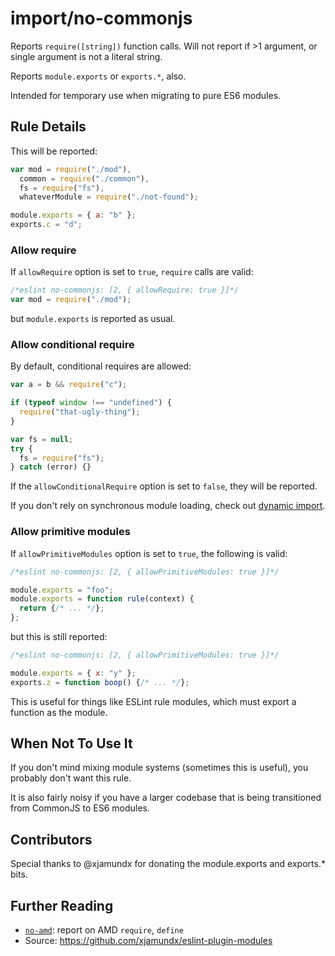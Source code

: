 # import/no-commonjs

Reports `require([string])` function calls. Will not report if >1 argument, or
single argument is not a literal string.

Reports `module.exports` or `exports.*`, also.

Intended for temporary use when migrating to pure ES6 modules.

## Rule Details

This will be reported:

```js
var mod = require("./mod"),
  common = require("./common"),
  fs = require("fs"),
  whateverModule = require("./not-found");

module.exports = { a: "b" };
exports.c = "d";
```

### Allow require

If `allowRequire` option is set to `true`, `require` calls are valid:

```js
/*eslint no-commonjs: [2, { allowRequire: true }]*/
var mod = require("./mod");
```

but `module.exports` is reported as usual.

### Allow conditional require

By default, conditional requires are allowed:

```js
var a = b && require("c");

if (typeof window !== "undefined") {
  require("that-ugly-thing");
}

var fs = null;
try {
  fs = require("fs");
} catch (error) {}
```

If the `allowConditionalRequire` option is set to `false`, they will be
reported.

If you don't rely on synchronous module loading, check out
[dynamic import](https://github.com/airbnb/babel-plugin-dynamic-import-node).

### Allow primitive modules

If `allowPrimitiveModules` option is set to `true`, the following is valid:

```js
/*eslint no-commonjs: [2, { allowPrimitiveModules: true }]*/

module.exports = "foo";
module.exports = function rule(context) {
  return {/* ... */};
};
```

but this is still reported:

```js
/*eslint no-commonjs: [2, { allowPrimitiveModules: true }]*/

module.exports = { x: "y" };
exports.z = function boop() {/* ... */};
```

This is useful for things like ESLint rule modules, which must export a function
as the module.

## When Not To Use It

If you don't mind mixing module systems (sometimes this is useful), you probably
don't want this rule.

It is also fairly noisy if you have a larger codebase that is being transitioned
from CommonJS to ES6 modules.

## Contributors

Special thanks to @xjamundx for donating the module.exports and exports.* bits.

## Further Reading

- [`no-amd`](./no-amd.md): report on AMD `require`, `define`
- Source: https://github.com/xjamundx/eslint-plugin-modules
